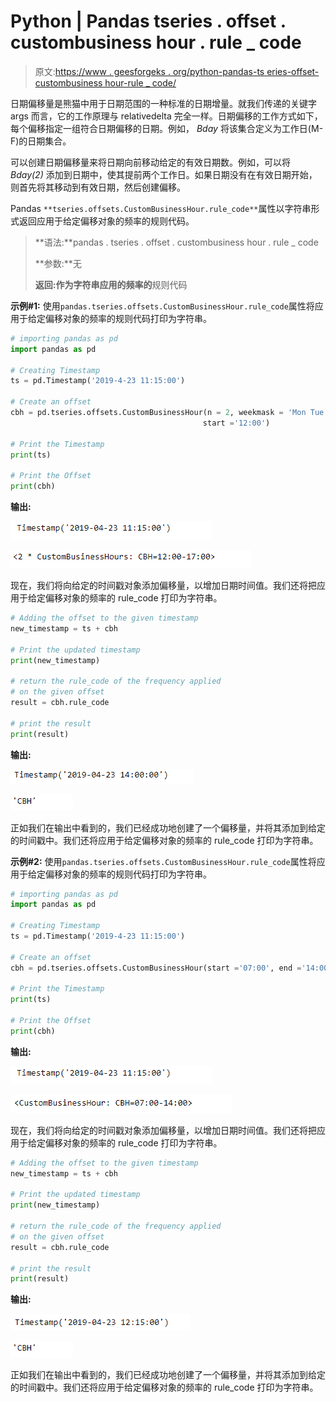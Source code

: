 # Python | Pandas tseries . offset . custombusiness hour . rule _ code

> 原文:[https://www . geesforgeks . org/python-pandas-ts eries-offset-custombusiness hour-rule _ code/](https://www.geeksforgeeks.org/python-pandas-tseries-offsets-custombusinesshour-rule_code/)

日期偏移量是熊猫中用于日期范围的一种标准的日期增量。就我们传递的关键字 args 而言，它的工作原理与 relativedelta 完全一样。日期偏移的工作方式如下，每个偏移指定一组符合日期偏移的日期。例如， *Bday* 将该集合定义为工作日(M-F)的日期集合。

可以创建日期偏移量来将日期向前移动给定的有效日期数。例如，可以将 *Bday(2)* 添加到日期中，使其提前两个工作日。如果日期没有在有效日期开始，则首先将其移动到有效日期，然后创建偏移。

Pandas `**tseries.offsets.CustomBusinessHour.rule_code**`属性以字符串形式返回应用于给定偏移对象的频率的规则代码。

> **语法:**pandas . tseries . offset . custombusiness hour . rule _ code
> 
> **参数:**无
> 
> **返回:作为字符串应用的频率的**规则代码

**示例#1:** 使用`pandas.tseries.offsets.CustomBusinessHour.rule_code`属性将应用于给定偏移对象的频率的规则代码打印为字符串。

```py
# importing pandas as pd
import pandas as pd

# Creating Timestamp
ts = pd.Timestamp('2019-4-23 11:15:00')

# Create an offset
cbh = pd.tseries.offsets.CustomBusinessHour(n = 2, weekmask = 'Mon Tue Wed Thu',
                                           start ='12:00')

# Print the Timestamp
print(ts)

# Print the Offset
print(cbh)
```

**输出:**

![](img/e0dfb84ec590773846b3cb253771ae92.png)

![](img/4a18519f44fcbd1022ab3d34ee6834a3.png)

现在，我们将向给定的时间戳对象添加偏移量，以增加日期时间值。我们还将把应用于给定偏移对象的频率的 rule_code 打印为字符串。

```py
# Adding the offset to the given timestamp
new_timestamp = ts + cbh

# Print the updated timestamp
print(new_timestamp)

# return the rule_code of the frequency applied
# on the given offset
result = cbh.rule_code 

# print the result
print(result)
```

**输出:**

![](img/a30fa80851ee6ae90dbb5c876ec32328.png)

![](img/d2e46bfc126e1e5ee1e899bd5f3abe8f.png)

正如我们在输出中看到的，我们已经成功地创建了一个偏移量，并将其添加到给定的时间戳中。我们还将应用于给定偏移对象的频率的 rule_code 打印为字符串。

**示例#2:** 使用`pandas.tseries.offsets.CustomBusinessHour.rule_code`属性将应用于给定偏移对象的频率的规则代码打印为字符串。

```py
# importing pandas as pd
import pandas as pd

# Creating Timestamp
ts = pd.Timestamp('2019-4-23 11:15:00')

# Create an offset
cbh = pd.tseries.offsets.CustomBusinessHour(start ='07:00', end ='14:00')

# Print the Timestamp
print(ts)

# Print the Offset
print(cbh)
```

**输出:**

![](img/e0dfb84ec590773846b3cb253771ae92.png)

![](img/32e224c371cc0f205d6d43ed7ea7995b.png)

现在，我们将向给定的时间戳对象添加偏移量，以增加日期时间值。我们还将把应用于给定偏移对象的频率的 rule_code 打印为字符串。

```py
# Adding the offset to the given timestamp
new_timestamp = ts + cbh

# Print the updated timestamp
print(new_timestamp)

# return the rule_code of the frequency applied
# on the given offset
result = cbh.rule_code 

# print the result
print(result)
```

**输出:**

![](img/df360b6011955f9fe78ba406d14502d2.png)

![](img/d2e46bfc126e1e5ee1e899bd5f3abe8f.png)

正如我们在输出中看到的，我们已经成功地创建了一个偏移量，并将其添加到给定的时间戳中。我们还将应用于给定偏移对象的频率的 rule_code 打印为字符串。